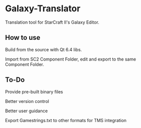 # Galaxy-Translator
Translation tool for StarCraft II's Galaxy Editor.

## How to use
Build from the source with Qt 6.4 libs.

Import from SC2 Component Folder, edit and export to the same Component Folder.

## To-Do
Provide pre-built binary files

Better version control

Better user guidance

Export Gamestrings.txt to other formats for TMS integration
